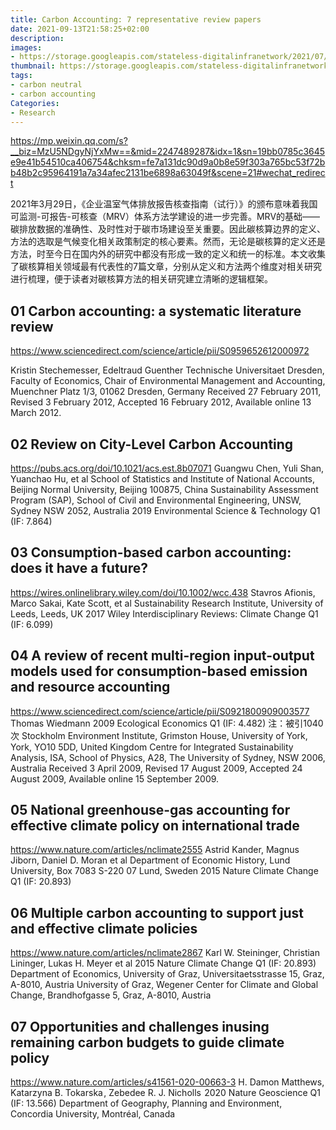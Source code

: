 ```yaml
---
title: Carbon Accounting: 7 representative review papers
date: 2021-09-13T21:58:25+02:00
description:
images:
- https://storage.googleapis.com/stateless-digitalinfranetwork/2021/07/defce53f-taking-steps-close-carbon-accounting-gap-digital-infra-network.jpg
thumbnail: https://storage.googleapis.com/stateless-digitalinfranetwork/2021/07/defce53f-taking-steps-close-carbon-accounting-gap-digital-infra-network.jpg
tags:
- carbon neutral
- carbon accounting
Categories:
- Research
---
```

https://mp.weixin.qq.com/s?__biz=MzU5NDgyNjYxMw==&mid=2247489287&idx=1&sn=19bb0785c3645e9e41b54510ca406754&chksm=fe7a131dc90d9a0b8e59f303a765bc53f72bb48b2c95964191a7a34afec2131be6898a63049f&scene=21#wechat_redirect

2021年3月29日，《企业温室气体排放报告核查指南（试行）》的颁布意味着我国可监测-可报告-可核查（MRV）体系方法学建设的进一步完善。MRV的基础——碳排放数据的准确性、及时性对于碳市场建设至关重要。因此碳核算边界的定义、方法的选取是气候变化相关政策制定的核心要素。然而，无论是碳核算的定义还是方法，时至今日在国内外的研究中都没有形成一致的定义和统一的标准。本文收集了碳核算相关领域最有代表性的7篇文章，分别从定义和方法两个维度对相关研究进行梳理，便于读者对碳核算方法的相关研究建立清晰的逻辑框架。

## 01 Carbon accounting: a systematic literature review
https://www.sciencedirect.com/science/article/pii/S0959652612000972

Kristin Stechemesser, Edeltraud Guenther
Technische Universitaet Dresden, Faculty of Economics, Chair of Environmental Management and Accounting, Muenchner Platz 1/3, 01062 Dresden, Germany
Received 27 February 2011, Revised 3 February 2012, Accepted 16 February 2012, Available online 13 March 2012.

## 02 Review on City-Level Carbon Accounting
https://pubs.acs.org/doi/10.1021/acs.est.8b07071
Guangwu Chen, Yuli Shan, Yuanchao Hu, et al
School of Statistics and Institute of National Accounts, Beijing Normal University, Beijing 100875, China
Sustainability Assessment Program (SAP), School of Civil and Environmental Engineering, UNSW, Sydney NSW 2052, Australia
2019 Environmental Science & Technology Q1 (IF: 7.864)

## 03 Consumption-based carbon accounting: does it have a future?
https://wires.onlinelibrary.wiley.com/doi/10.1002/wcc.438
Stavros Afionis, Marco Sakai, Kate Scott, et al
Sustainability Research Institute, University of Leeds, Leeds, UK
2017 Wiley Interdisciplinary Reviews: Climate Change Q1 (IF: 6.099)

## 04 A review of recent multi-region input-output models used for consumption-based emission and resource accounting
https://www.sciencedirect.com/science/article/pii/S0921800909003577
Thomas Wiedmann
2009 Ecological Economics Q1 (IF: 4.482) 注：被引1040次
Stockholm Environment Institute, Grimston House, University of York, York, YO10 5DD, United Kingdom Centre for Integrated Sustainability Analysis, ISA, School of Physics, A28, The University of Sydney, NSW 2006, Australia
Received 3 April 2009, Revised 17 August 2009, Accepted 24 August 2009, Available online 15 September 2009.

## 05 National greenhouse-gas accounting for effective climate policy on international trade
https://www.nature.com/articles/nclimate2555
Astrid Kander, Magnus Jiborn, Daniel D. Moran et al
Department of Economic History, Lund University, Box 7083 S-220 07 Lund, Sweden
2015 Nature Climate Change Q1 (IF: 20.893)

## 06 Multiple carbon accounting to support just and effective climate policies
https://www.nature.com/articles/nclimate2867
Karl W. Steininger, Christian Lininger, Lukas H. Meyer et al
2015 Nature Climate Change Q1 (IF: 20.893)
Department of Economics, University of Graz, Universitaetsstrasse 15, Graz, A-8010, Austria
University of Graz, Wegener Center for Climate and Global Change, Brandhofgasse 5, Graz, A-8010, Austria

## 07 Opportunities and challenges inusing remaining carbon budgets to guide climate policy
https://www.nature.com/articles/s41561-020-00663-3
H. Damon Matthews, Katarzyna B. Tokarska , Zebedee R. J. Nicholls 
2020 Nature Geoscience Q1 (IF: 13.566)
Department of Geography, Planning and Environment, Concordia University, Montréal, Canada
